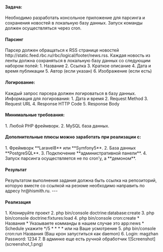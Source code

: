 <h4>Задача:</h4>
Необходимо разработать консольное приложение для парсинга и сохранения новостей в
локальную базу данных. Запуск команды должен осуществляться через cron.

<h4>Парсинг</h4>
Парсер должен обращаться к RSS странице новостей
http://static.feed.rbc.ru/rbc/logical/footer/news.rss. Каждая новость из ленты должна сохраняться в
локальную базу данных со следующим набором полей:
1. Название
2. Ссылка
3. Краткое описание
4. Дата и время публикации
5. Автор (если указан)
6. Изображение (если есть)

<h4>Логирование:</h4>
Каждый запрос парсера должен логироваться в базу данных. Информация для логирования:
1. Дата и время
2. Request Method
3. Request URL
4. Response HTTP Code
5. Response Body

<h4>Минимальные требования:</h4>
1. Любой PHP фреймворк.
2. MySQL база данных.

<h4>Дополнительные плюсы можно заработать при реализации с:</h4>
1. Фреймворк **Laravel8** или **Symfony5**.
2. База данных **PostgreSQL**.
3. Подключение **административной панели**.
4. Запуск парсинга осуществляется не по cron’у, а **демоном**.

<h4>Результат</h4>
Результатом выполнения задания должна быть ссылка на репозиторий, которую вместе со
ссылкой на резюме необходимо направить по адресу hr@hismith.ru.
---

<h4>Реализация</h4>
1. Клонируйте проект
2. php bin/console doctrine:database:create
3. php bin/console doctrine:fixtures:load
4. php bin/console cron:create
    * Названия
    * Указываете комманды в нашем случае это app:news
    * Schedule укажите */5 * * * * или на Ваше усмотрение
5. php bin/console cron:run Названия (Ваш крон запуститься как daemon)
6. Login: magzhan Password: 1234
7. В админке еще есть ручной обработчик
![Screenshot](screenshot_1.png)
    